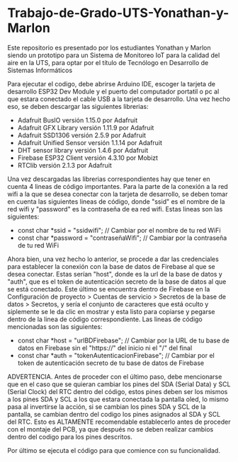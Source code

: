 # Trabajo-de-Grado-UTS-Yonathan-y-Marlon
Este repositorio es presentado por los estudiantes Yonathan y Marlon siendo un prototipo para un Sistema de Monitoreo IoT para la calidad del aire en la UTS, para optar por el título de Tecnólogo en Desarrollo de Sistemas Informáticos

Para ejecutar el codigo, debe abrirse Arduino IDE, escoger la tarjeta de desarrollo ESP32 Dev Module y el puerto del computador portatil o pc al que estara conectado el cable USB a la tarjeta de desarrollo. Una vez hecho eso, se deben descargar las siguientes librerias:
- Adafruit BusIO versión 1.15.0 por Adafruit
- Adafruit GFX Library versión 1.11.9 por Adafruit
- Adafruit SSD1306 versión 2.5.9 por Adafruit
- Adafruit Unified Sensor versión 1.1.14 por Adafruit
- DHT sensor library versión 1.4.6 por Adafruit
- Firebase ESP32 Client versión 4.3.10 por Mobizt
- RTClib versión 2.1.3 por Adafruit

Una vez descargadas las librerias correspondientes hay que tener en cuenta 4 lineas de código importantes. Para la parte de la conexión a la red wifi a la que se desea conectar con la tarjeta de desarrollo, se deben tomar en cuenta las siguientes lineas de código, donde "ssid" es el nombre de la red wifi y "password" es la contraseña de ea red wifi. Estas lineas son las siguientes:

- const char *ssid = "ssidwifi"; // Cambiar por el nombre de tu red WiFi
- const char *password = "contraseñaWifi"; // Cambiar por la contraseña de tu red WiFi

Ahora bien, una vez hecho lo anterior, se procede a dar las credenciales para establecer la conexión con la base de datos de Firebase al que se desea conectar. Estas serían "host", donde es la url de la base de datos y "auth", que es el token de autenticación secreto de la base de datos al que se está conectado. Este último se encuentra dentro de Firebase en la Configuración de proyecto > Cuentas de servicio > Secretos de la base de datos > Secretos, y sería el conjunto de caracteres que está oculto y siplemente se le da clic en mostrar y esta listo para copiarse y pegarse dentro de la linea de código correspondiente. Las lineas de código mencionadas son las siguientes:

- const char *host = "urlBDFirebase"; // Cambiar por la URL de tu base de datos en Firebase sin el "https://" del inicio ni el "/" del final
- const char *auth = "tokenAutenticacionFirebase"; // Cambiar por el token de autenticación secreto de tu base de datos de Firebase

ADVERTENCIA. Antes de proceder con el último paso, debe mencionarse que en el caso que se quieran cambiar los pines del SDA (Serial Data) y SCL (Serial Clock) del RTC dentro del código, estos pines deben ser los mismos a los pines SDA y SCL  a los que estara conectada la pantalla oled, lo mismo pasa al invertirse la acción, si se cambian los pines SDA y SCL de la pantalla, se cambian dentro del codigo los pines asignados al SDA y SCL del RTC. Esto es ALTAMENTE recomendable establecerlo antes de proceder con el montaje del PCB, ya que después no se deben realizar cambios dentro del codigo para los pines descritos.

Por último se ejecuta el código para que comience con su funcionalidad.
